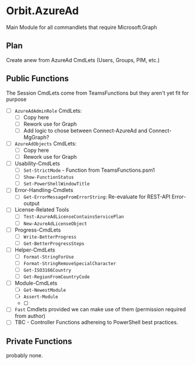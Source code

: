 ﻿# Orbit.AzureAd

Main Module for all commandlets that require Microsoft.Graph

## Plan

Create anew from AzureAd CmdLets (Users, Groups, PIM, etc.)

## Public Functions

The Session CmdLets come from TeamsFunctions but they aren't yet fit for purpose

- [ ] `AzureAdAdminRole` CmdLets:
  - [ ] Copy here
  - [ ] Rework use for Graph
  - [ ] Add logic to chose between Connect-AzureAd and Connect-MgGraph?
- [ ] `AzureAdObjects` CmdLets:
  - [ ] Copy here
  - [ ] Rework use for Graph
- [ ] Usability-CmdLets
  - [ ] `Set-StrictMode` - Function from TeamsFunctions.psm1
  - [ ] `Show-FunctionStatus`
  - [ ] `Set-PowerShellWindowTitle`
- [ ] Error-Handling-Cmdlets
  - [ ] `Get-ErrorMessageFromErrorString`: Re-evaluate for REST-API Error-output
- [ ] License-Related Tools
  - [ ] `Test-AzureAdLicenseContainsServicePlan`
  - [ ] `New-AzureAdLicenseObject`
- [ ] Progress-CmdLets
  - [ ] `Write-BetterProgress`
  - [ ] `Get-BetterProgressSteps`
- [ ] Helper-CmdLets
  - [ ] `Format-StringForUse`
  - [ ] `Format-StringRemoveSpecialCharacter`
  - [ ] `Get-ISO3166Country`
  - [ ] `Get-RegionFromCountryCode`
- [ ] Module-CmdLets
  - [ ] `Get-NewestModule`
  - [ ] `Assert-Module`
  - [ ]
- [ ] `Fast` Cmdlets provided we can make use of them (permission required from author)
- [ ] TBC - Controller Functions adhereing to PowerShell best practices.

## Private Functions

probably none.
